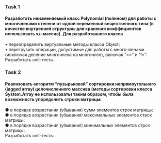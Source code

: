 ### Task 1
#### Разработать неизменяемый класс Polynomial (полином) для работы с многочленами степени  от одной переменной вещественного типа (в качестве внутренней структуры для хранения коэффициентов использовать sz-массив). Для разработанного класса
•	переопределить виртуальные методы класса Object;<br>
•	перегрузить операции, допустимые для работы с многочленами (исключая деление многочлена на многочлен), включая “==” и “!=”.<br>
Разработать unit-тесты.
### Task 2
#### Реализовать алгоритм “пузырьковой” сортировки непрямоугольного (jagged array) целочисленного массива (методы сортировки класса System.Array не использовать) таким образом, чтобы была возможность упорядочить строки матрицы: 
●	в порядке возрастания (убывания) сумм элементов строк матрицы;<br>
●	в порядке возрастания (убывания) максимальных элементов строк матрицы;<br>
●	в порядке возрастания (убывания) минимальных элементов строк матрицы;<br>
Разработать unit-тесты.


